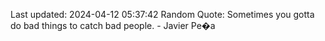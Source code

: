 Last updated: 2024-04-12 05:37:42
Random Quote: Sometimes you gotta do bad things to catch bad people. - Javier Pe�a